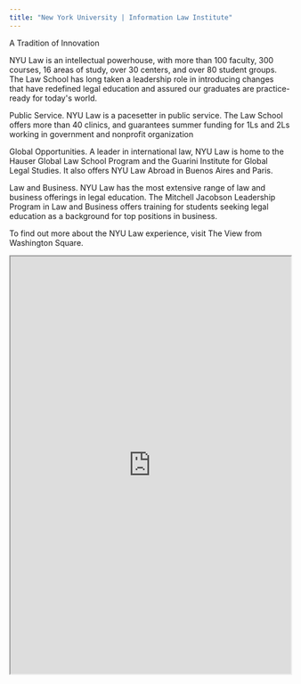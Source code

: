 ```yaml
---
title: "New York University | Information Law Institute"
---
```


A Tradition of Innovation

NYU Law is an intellectual powerhouse, with more than 100 faculty, 300 courses, 16 areas of study, over 30 centers, and over 80 student groups. The Law School has long taken a leadership role in introducing changes that have redefined legal education and assured our graduates are practice-ready for today's world. 

Public Service. NYU Law is a pacesetter in public service. The Law School offers more than 40 clinics, and guarantees summer funding for 1Ls and 2Ls working in government and nonprofit organization

Global Opportunities. A leader in international law, NYU Law is home to the Hauser Global Law School Program and the Guarini Institute for Global Legal Studies. It also offers NYU Law Abroad in Buenos Aires and Paris.

Law and Business. NYU Law has the most extensive range of law and business offerings in legal education. The Mitchell Jacobson Leadership Program in Law and Business offers training for students seeking legal education as a background for top positions in business.

To find out more about the NYU Law experience, visit The View from Washington Square.

<iframe height="750" width="100%" src="https://ewelton.github.io/ktest/wiki.html#New%20York%20University%20%7C%20Information%20Law%20Institute"></iframe>
